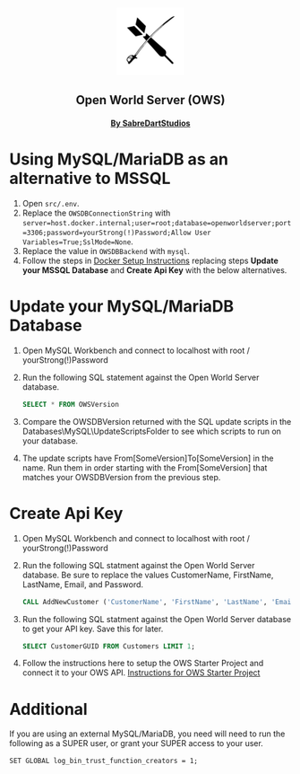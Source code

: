 <p align="center">
    <br>
    <img src="img/Logo512pxWhite.png" alt="SabreDartStudios" width="120">
    <h2 align="center">Open World Server (OWS)</h2>
    <h4 align="center"><a href="http://www.sabredartstudios.com/">By SabreDartStudios</a></h4>
</p>

# Using MySQL/MariaDB as an alternative to MSSQL

1. Open `src/.env`.
2. Replace the `OWSDBConnectionString` with `server=host.docker.internal;user=root;database=openworldserver;port=3306;password=yourStrong(!)Password;Allow User Variables=True;SslMode=None`.
3. Replace the value in `OWSDBBackend` with `mysql`.
4. Follow the steps in [Docker Setup Instructions](DOCKER.md) replacing steps **Update your MSSQL Database** and **Create Api Key** with the below alternatives.

# Update your MySQL/MariaDB Database
1. Open MySQL Workbench and connect to localhost with root / yourStrong(!)Password
2. Run the following SQL statement against the Open World Server database.

    ```sql
    SELECT * FROM OWSVersion
    ```
3. Compare the OWSDBVersion returned with the SQL update scripts in the Databases\MySQL\UpdateScriptsFolder to see which scripts to run on your database.
4. The update scripts have From[SomeVersion]To[SomeVersion] in the name.  Run them in order starting with the From[SomeVersion] that matches your OWSDBVersion from the previous step.

# Create Api Key
1. Open MySQL Workbench and connect to localhost with root / yourStrong(!)Password
2. Run the following SQL statment against the Open World Server database.  Be sure to replace the values CustomerName, FirstName, LastName, Email, and Password.

    ```sql
    CALL AddNewCustomer ('CustomerName', 'FirstName', 'LastName', 'Email', 'Password');
    ```
3. Run the following SQL statment against the Open World Server database to get your API key.  Save this for later.

    ```sql
    SELECT CustomerGUID FROM Customers LIMIT 1;
    ```
4. Follow the instructions here to setup the OWS Starter Project and connect it to your OWS API.  [Instructions for OWS Starter Project](http://rpgwebapi.sabredartstudios.com/Docs/Install)

# Additional

If you are using an external MySQL/MariaDB, you need will need to run the following as a SUPER user, or grant your SUPER access to your user.

```
SET GLOBAL log_bin_trust_function_creators = 1;
```
